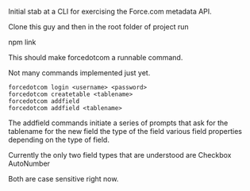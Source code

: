 Initial stab at a CLI for exercising the Force.com metadata API.

Clone this guy and then in the root folder of project run

npm link

This should make forcedotcom a runnable command.

Not many commands implemented just yet.

	forcedotcom login <username> <password>
	forcedotcom createtable <tablename>
	forcedotcom addfield
	forcedotcom addfield <tablename>

The addfield commands initiate a series of prompts that ask for
	the tablename for the new field
	the type of the field
	various field properties depending on the type of field.

Currently the only two field types that are understood are
	Checkbox
	AutoNumber

Both are case sensitive right now.